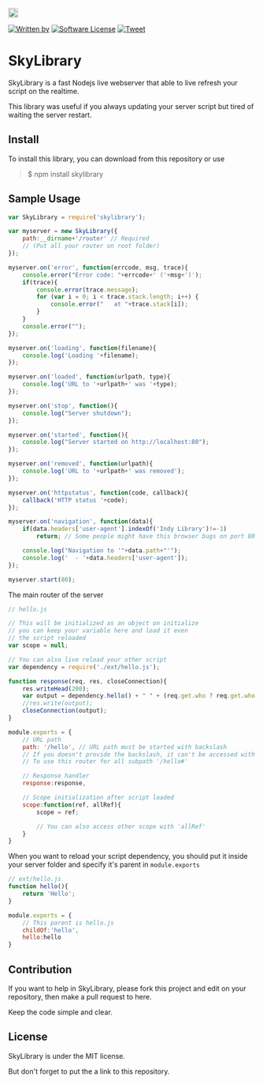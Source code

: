 <a href="https://www.patreon.com/stefansarya"><img src="http://anisics.stream/assets/img/support-badge.png" height="20"></a>

[![Written by](https://img.shields.io/badge/Written%20by-ScarletsFiction-%231e87ff.svg)](LICENSE)
[![Software License](https://img.shields.io/badge/License-MIT-brightgreen.svg)](LICENSE)
[![Tweet](https://img.shields.io/twitter/url/http/shields.io.svg?style=social)](https://twitter.com/intent/tweet?text=SkyLibrary%20can%20be%20used%20for%20developing%20live%20server%20with%20nodejs&url=https://github.com/ScarletsFiction/SkyLibrary&via=github&hashtags=skylibrary,live,refresh,server,node)

# SkyLibrary
SkyLibrary is a fast Nodejs live webserver that able to live refresh your script on the realtime.

This library was useful if you always updating your server script but tired of waiting the server restart.

## Install
To install this library, you can download from this repository or use
> $ npm install skylibrary

## Sample Usage

```js
var SkyLibrary = require('skylibrary');

var myserver = new SkyLibrary({
    path:__dirname+'/router' // Required
    // (Put all your router on root folder)
});

myserver.on('error', function(errcode, msg, trace){
    console.error("Error code: "+errcode+' ('+msg+')');
    if(trace){
        console.error(trace.message);
        for (var i = 0; i < trace.stack.length; i++) {
            console.error("   at "+trace.stack[i]);
        }
    }
    console.error("");
});

myserver.on('loading', function(filename){
    console.log('Loading '+filename);
});

myserver.on('loaded', function(urlpath, type){
    console.log('URL to '+urlpath+' was '+type);
});

myserver.on('stop', function(){
    console.log("Server shutdown");
});

myserver.on('started', function(){
    console.log("Server started on http://localhost:80");
});

myserver.on('removed', function(urlpath){
    console.log('URL to '+urlpath+' was removed');
});

myserver.on('httpstatus', function(code, callback){
    callback('HTTP status '+code);
});

myserver.on('navigation', function(data){
    if(data.headers['user-agent'].indexOf('Indy Library')!=-1)
        return; // Some people might have this browser bugs on port 80

    console.log("Navigation to '"+data.path+"'");
    console.log('  - '+data.headers['user-agent']);
});

myserver.start(80);
```

The main router of the server 

```js
// hello.js

// This will be initialized as an object on initialize
// you can keep your variable here and load it even
// the script reloaded
var scope = null;

// You can also live reload your other script
var dependency = require('./ext/hello.js');

function response(req, res, closeConnection){
    res.writeHead(200);
    var output = dependency.hello() + " " + (req.get.who ? req.get.who : 'world') + '!';
    //res.write(output);
    closeConnection(output);
}

module.exports = {
    // URL path
    path: '/hello', // URL path must be started with backslash
    // If you doesn't provide the backslash, it can't be accessed with URL
    // To use this router for all subpath '/hello#'

    // Response handler
    response:response,

    // Scope initialization after script loaded
    scope:function(ref, allRef){
        scope = ref;

        // You can also access other scope with 'allRef'
    }
}
```

When you want to reload your script dependency, you should put it inside your server folder and specify it's parent in `module.exports`

```js
// ext/hello.js
function hello(){
    return 'Hello';
}

module.exports = {
    // This parent is hello.js
    childOf:'hello',
    hello:hello
}
```

## Contribution

If you want to help in SkyLibrary, please fork this project and edit on your repository, then make a pull request to here.

Keep the code simple and clear.

## License

SkyLibrary is under the MIT license.

But don't forget to put the a link to this repository.
